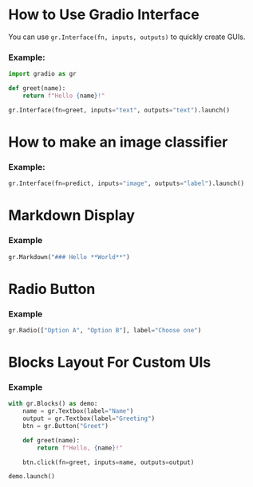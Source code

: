 # How to Use Gradio Interface

You can use `gr.Interface(fn, inputs, outputs)` to quickly create GUIs.

### Example:
```python
import gradio as gr

def greet(name):
    return f"Hello {name}!"

gr.Interface(fn=greet, inputs="text", outputs="text").launch()
```

# How to make an image classifier

### Example:

```python
gr.Interface(fn=predict, inputs="image", outputs="label").launch()

```

# Markdown Display

### Example 
```python
gr.Markdown("### Hello **World**")
```

# Radio Button 
### Example
```python
gr.Radio(["Option A", "Option B"], label="Choose one")
```

# Blocks Layout For Custom UIs
### Example
```python
with gr.Blocks() as demo:
    name = gr.Textbox(label="Name")
    output = gr.Textbox(label="Greeting")
    btn = gr.Button("Greet")

    def greet(name):
        return f"Hello, {name}!"

    btn.click(fn=greet, inputs=name, outputs=output)

demo.launch()
```


